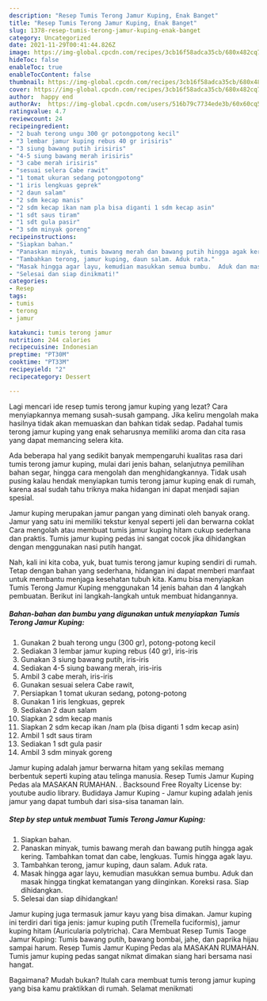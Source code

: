 ```yaml
---
description: "Resep Tumis Terong Jamur Kuping, Enak Banget"
title: "Resep Tumis Terong Jamur Kuping, Enak Banget"
slug: 1378-resep-tumis-terong-jamur-kuping-enak-banget
category: Uncategorized
date: 2021-11-29T00:41:44.826Z
image: https://img-global.cpcdn.com/recipes/3cb16f58adca35cb/680x482cq70/tumis-terong-jamur-kuping-foto-resep-utama.jpg
hideToc: false
enableToc: true
enableTocContent: false
thumbnail: https://img-global.cpcdn.com/recipes/3cb16f58adca35cb/680x482cq70/tumis-terong-jamur-kuping-foto-resep-utama.jpg
cover: https://img-global.cpcdn.com/recipes/3cb16f58adca35cb/680x482cq70/tumis-terong-jamur-kuping-foto-resep-utama.jpg
author:  happy end
authorAv:  https://img-global.cpcdn.com/users/516b79c7734ede3b/60x60cq50/avatar.jpg
ratingvalue: 4.7
reviewcount: 24
recipeingredient:
- "2 buah terong ungu 300 gr potongpotong kecil"
- "3 lembar jamur kuping rebus 40 gr irisiris"
- "3 siung bawang putih irisiris"
- "4-5 siung bawang merah irisiris"
- "3 cabe merah irisiris"
- "sesuai selera Cabe rawit"
- "1 tomat ukuran sedang potongpotong"
- "1 iris lengkuas geprek"
- "2 daun salam"
- "2 sdm kecap manis"
- "2 sdm kecap ikan nam pla bisa diganti 1 sdm kecap asin"
- "1 sdt saus tiram"
- "1 sdt gula pasir"
- "3 sdm minyak goreng"
recipeinstructions:
- "Siapkan bahan."
- "Panaskan minyak, tumis bawang merah dan bawang putih hingga agak kering.  Tambahkan tomat dan cabe, lengkuas. Tumis hingga agak layu."
- "Tambahkan terong, jamur kuping, daun salam. Aduk rata."
- "Masak hingga agar layu, kemudian masukkan semua bumbu.  Aduk dan masak hingga tingkat kematangan yang diinginkan. Koreksi rasa.   Siap dihidangkan."
- "Selesai dan siap dinikmati!"
categories:
- Resep
tags:
- tumis
- terong
- jamur

katakunci: tumis terong jamur 
nutrition: 244 calories
recipecuisine: Indonesian
preptime: "PT30M"
cooktime: "PT33M"
recipeyield: "2"
recipecategory: Dessert

---
```



Lagi mencari ide resep tumis terong jamur kuping yang lezat? Cara menyiapkannya memang susah-susah gampang. Jika keliru mengolah maka hasilnya tidak akan memuaskan dan bahkan tidak sedap. Padahal tumis terong jamur kuping yang enak seharusnya memiliki aroma dan cita rasa yang dapat memancing selera kita.


Ada beberapa hal yang sedikit banyak mempengaruhi kualitas rasa dari tumis terong jamur kuping, mulai dari jenis bahan, selanjutnya pemilihan bahan segar, hingga cara mengolah dan menghidangkannya. Tidak usah pusing kalau hendak menyiapkan tumis terong jamur kuping enak di rumah, karena asal sudah tahu triknya maka hidangan ini dapat menjadi sajian spesial.

Jamur kuping merupakan jamur pangan yang diminati oleh banyak orang. Jamur yang satu ini memiliki tekstur kenyal seperti jeli dan berwarna coklat Cara mengolah atau membuat tumis jamur kuping hitam cukup sederhana dan praktis. Tumis jamur kuping pedas ini sangat cocok jika dihidangkan dengan menggunakan nasi putih hangat.


Nah, kali ini kita coba, yuk, buat tumis terong jamur kuping sendiri di rumah. Tetap dengan bahan yang sederhana, hidangan ini dapat memberi manfaat untuk membantu menjaga kesehatan tubuh kita. Kamu bisa menyiapkan Tumis Terong Jamur Kuping menggunakan 14 jenis bahan dan 4 langkah pembuatan. Berikut ini langkah-langkah untuk membuat hidangannya.

<!--inarticleads1-->

##### Bahan-bahan dan bumbu yang digunakan untuk menyiapkan Tumis Terong Jamur Kuping:

1. Gunakan 2 buah terong ungu (300 gr), potong-potong kecil
1. Sediakan 3 lembar jamur kuping rebus (40 gr), iris-iris
1. Gunakan 3 siung bawang putih, iris-iris
1. Sediakan 4-5 siung bawang merah, iris-iris
1. Ambil 3 cabe merah, iris-iris
1. Gunakan sesuai selera Cabe rawit,
1. Persiapkan 1 tomat ukuran sedang, potong-potong
1. Gunakan 1 iris lengkuas, geprek
1. Sediakan 2 daun salam
1. Siapkan 2 sdm kecap manis
1. Siapkan 2 sdm kecap ikan /nam pla (bisa diganti 1 sdm kecap asin)
1. Ambil 1 sdt saus tiram
1. Sediakan 1 sdt gula pasir
1. Ambil 3 sdm minyak goreng


Jamur kuping adalah jamur berwarna hitam yang sekilas memang berbentuk seperti kuping atau telinga manusia. Resep Tumis Jamur Kuping Pedas ala MASAKAN RUMAHAN. . Backsound Free Royalty License by: youtube audio library. Budidaya Jamur Kuping - Jamur kuping adalah jenis jamur yang dapat tumbuh dari sisa-sisa tanaman lain. 

<!--inarticleads2-->

##### Step by step untuk membuat Tumis Terong Jamur Kuping:

1. Siapkan bahan.
1. Panaskan minyak, tumis bawang merah dan bawang putih hingga agak kering.  Tambahkan tomat dan cabe, lengkuas. Tumis hingga agak layu.
1. Tambahkan terong, jamur kuping, daun salam. Aduk rata.
1. Masak hingga agar layu, kemudian masukkan semua bumbu.  Aduk dan masak hingga tingkat kematangan yang diinginkan. Koreksi rasa.   Siap dihidangkan.
1. Selesai dan siap dihidangkan!

Jamur kuping juga termasuk jamur kayu yang bisa dimakan. Jamur kuping ini terdiri dari tiga jenis: jamur kuping putih (Tremella fuciformis), jamur kuping hitam (Auricularia polytricha). Cara Membuat Resep Tumis Taoge Jamur Kuping: Tumis bawang putih, bawang bombai, jahe, dan paprika hijau sampai harum. Resep Tumis Jamur Kuping Pedas ala MASAKAN RUMAHAN. Tumis jamur kuping pedas sangat nikmat dimakan siang hari bersama nasi hangat. 

Bagaimana? Mudah bukan? Itulah cara membuat tumis terong jamur kuping yang bisa kamu praktikkan di rumah. Selamat menikmati
